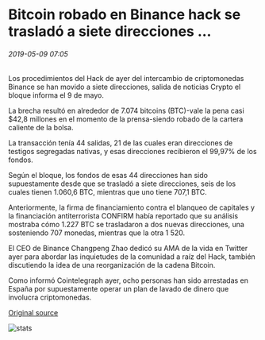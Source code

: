 # Bitcoin robado en Binance hack se trasladó a siete direcciones ...

###### 2019-05-09 07:05

Los procedimientos del Hack de ayer del intercambio de criptomonedas Binance se han movido a siete direcciones, salida de noticias Crypto el bloque informa el 9 de mayo.

La brecha resultó en alrededor de 7.074 bitcoins (BTC)-vale la pena casi $42,8 millones en el momento de la prensa-siendo robado de la cartera caliente de la bolsa.

La transacción tenía 44 salidas, 21 de las cuales eran direcciones de testigos segregadas nativas, y esas direcciones recibieron el 99,97% de los fondos.

Según el bloque, los fondos de esas 44 direcciones han sido supuestamente desde que se trasladó a siete direcciones, seis de los cuales tienen 1.060,6 BTC, mientras que uno tiene 707,1 BTC.

Anteriormente, la firma de financiamiento contra el blanqueo de capitales y la financiación antiterrorista CONFIRM había reportado que su análisis mostraba cómo 1.227 BTC se trasladaron a dos nuevas direcciones, una sosteniendo 707 monedas, mientras que la otra 1 520.

El CEO de Binance Changpeng Zhao dedicó su AMA de la vida en Twitter ayer para abordar las inquietudes de la comunidad a raíz del Hack, también discutiendo la idea de una reorganización de la cadena Bitcoin.

Como informó Cointelegraph ayer, ocho personas han sido arrestadas en España por supuestamente operar un plan de lavado de dinero que involucra criptomonedas.

[Original source](https://cointelegraph.com/news/bitcoin-stolen-in-binance-hack-moved-to-seven-addresses)

![stats](https://c.statcounter.com/11760860/0/a89fa40b/1/ "stats")